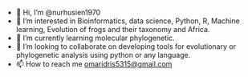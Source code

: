 - 👋 Hi, I’m @nurhusien1970
- 👀 I’m interested in Bioinformatics, data science, Python, R, Machine learning, Evolution of frogs and their taxonomy and Africa.
- 🌱 I’m currently learning molecular phylogenetic.
- 💞️ I’m looking to collaborate on developing tools for evolutionary or phylogenetic analysis using python or any language.
- 📫 How to reach me omaridris5315@gmail.com

<!---
nurhusien1970/nurhusien1970 is a ✨ special ✨ repository because its `README.md` (this file) appears on your GitHub profile.
You can click the Preview link to take a look at your changes.
--->
